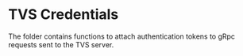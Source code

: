 # TVS Credentials

The folder contains functions to attach authentication tokens to gRpc requests
sent to the TVS server.
